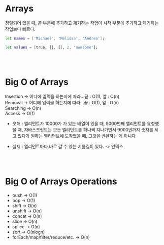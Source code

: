 # Arrays

정렬되어 있을 때, 끝 부분에 추가하고 제거하는 작업이 시작 부분에 추가하고 제거하는 작업보다 빠르다.

```bash
let names = ['Michael', 'Melissa', 'Andrea'];

let values = [true, {}, [], 2, 'awesome'];
```

<br/><br/>

# Big O of Arrays

Insertion -> 어디에 입력을 하는지에 따라...끝 : O(1), 앞 : O(n)<br/>
Removal -> 어디에 입력을 하는지에 따라...끝 : O(1), 앞 : O(n)<br/>
Searching -> O(n)<br/>
Access -> O(1)<br/>

- 오해 : 엘리먼트가 10000가 가 있는 배열이 있을 때, 9000번째 엘리먼트를 요청했을 때, 자바스크립트는 모든 엘리먼트를 하나씩 지나가면서 9000번까지 숫자를 세고 있다가 원하는 엘리먼트에 도착했을 때, 그것을 반환하는 게 아니다

- 실제 : 엘리먼트마다 바로 갈 수 있는 지름길이 있다. -> 인덱스

<br/><br/>

# Big O of Arrays Operations

- push -> O(1)
- pop -> O(1)
- shift -> O(n)
- unshift -> O(n)
- concat -> O(n)
- slice -> O(n)
- splice -> O(n)
- sort -> O(nlogn)
- forEach/map/filter/reduce/etc. -> O(n)
